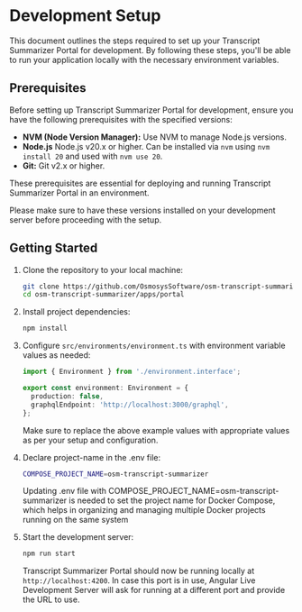 # Development Setup

This document outlines the steps required to set up your Transcript Summarizer Portal for development. By following these steps, you'll be able to run your application locally with the necessary environment variables.

## Prerequisites

Before setting up Transcript Summarizer Portal for development, ensure you have the following prerequisites with the specified versions:

- **NVM (Node Version Manager):** Use NVM to manage Node.js versions.
- **Node.js** Node.js v20.x or higher. Can be installed via `nvm` using `nvm install 20` and used with `nvm use 20`.
- **Git:** Git v2.x or higher.

These prerequisites are essential for deploying and running Transcript Summarizer Portal in an environment.

Please make sure to have these versions installed on your development server before proceeding with the setup.

## Getting Started

1. Clone the repository to your local machine:

   ```sh
   git clone https://github.com/OsmosysSoftware/osm-transcript-summarizer.git
   cd osm-transcript-summarizer/apps/portal
   ```

2. Install project dependencies:

   ```sh
   npm install
   ```

3. Configure `src/environments/environment.ts` with environment variable values as needed:

   ```ts
   import { Environment } from './environment.interface';

   export const environment: Environment = {
     production: false,
     graphqlEndpoint: 'http://localhost:3000/graphql',
   };
   ```

   Make sure to replace the above example values with appropriate values as per your setup and configuration.

4. Declare project-name in the .env file:

   ```sh
   COMPOSE_PROJECT_NAME=osm-transcript-summarizer
   ```

   Updating .env file with COMPOSE_PROJECT_NAME=osm-transcript-summarizer is needed to set the project name for Docker Compose, which helps in organizing and managing multiple Docker projects running on the same system

5. Start the development server:

   ```sh
   npm run start
   ```

   Transcript Summarizer Portal should now be running locally at `http://localhost:4200`. In case this port is in use, Angular Live Development Server will ask for running at a different port and provide the URL to use.
